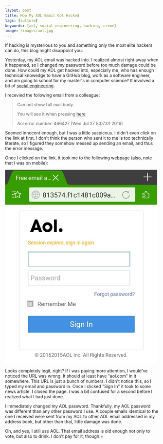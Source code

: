 ```yaml
---
layout: post
title: How My AOL Email Got Hacked
tags: [culture]
keywords: [aol, social engineering, hacking, crime]
image: /images/aol.jpg
---
```


If hacking is mysterious to you and something only the most elite hackers can do, this blog might disappoint you.

Yesterday, my AOL email was hacked into. I realized almost right away when it happened, so I changed my password before too much damage could be done. How could my AOL get hacked into, especially me, who has enough technical knowedge to have a GitHub blog, work as a software engineer, and am going to school for my master's in computer science? It involved a bit of [social engineering](https://en.wikipedia.org/wiki/Social_engineering_%28security%29).

I recevied the following email from a colleague:

> Can not show full mail body.
>
> You will see it when pressing [here](/how_my_aol_email_got_hacked/)
>
> Aol error number: 466427 (Wed Jul 27 8:07:01 2016)

Seemed innocent enough, but I was a little suspicous. I didn't even click on the link at first. I don't think the person who sent it to me is too technically literate, so I figured they somehow messed up sending an email, and thus the error message.

Once I clicked on the link, it took me to the following webpage (also, note that I was on mobile):

![Fake AOL login page](/images/fake_aol_login_screenshot.jpg)

Looks completely legit, right? If I was paying more attention, I would've noticed the URL was wrong. It should at least have "aol.com" in it somewhere. This URL is just a bunch of numbers. I didn't notice this, so I typed my email and password in. Once I clicked "Sign In" it took to some news article. I closed the page. I was a bit confused for a second before I realized what I had just done.

I immediately changed my AOL password. Thankfully, my AOL password was different than any other password I use. A couple emails identical to the one I received were sent from my AOL to other AOL email addressed in my address book, but other than that, little damage was done.

Oh, and yes, I still use AOL. That email address is old enough not only to vote, but also to drink. I don't pay for it, though.=
